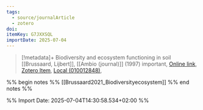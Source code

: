 ```yaml
---
tags:
  - source/journalArticle
  - zotero
doi: 
itemKey: G7JXXSQL
importDate: 2025-07-04
---
```

>[!metadata]+
> Biodiversity and ecosystem functioning in soil
> [[Brussaard, Lijbert]], 
> [[Ambio (journal)]] (1997)
> important, 
> [Online link](), [Zotero Item](zotero://select/library/items/G7JXXSQL), [Local (010012848)](file://C:/Users/aburg/Documents/references/zotero/storage/ZEEGXUPC/010012848.pdf), 

%% begin notes %%
[[Brussaard2021_Biodiversityecosystem]]
%% end notes %%

%% Import Date: 2025-07-04T14:30:58.534+02:00 %%

